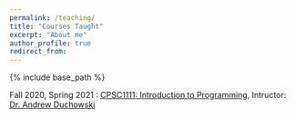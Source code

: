 ```yaml
---
permalink: /teaching/
title: "Courses Taught"
excerpt: "About me"
author_profile: true
redirect_from: 
---
```


{% include base_path %}

<div class="container">
    <div class="col-sm-12 col-md-6 col-lg-9 pt-4">
        <p>Fall 2020, Spring 2021 : <u><a href = "http://andrewd.ces.clemson.edu/courses/cpsc111/fall20/">CPSC1111: Introduction to Programming</a></u>, Intructor: <u><a href = "http://andrewd.ces.clemson.edu/">Dr. Andrew Duchowski</a></u>
		</p>
	</div>
</div>
